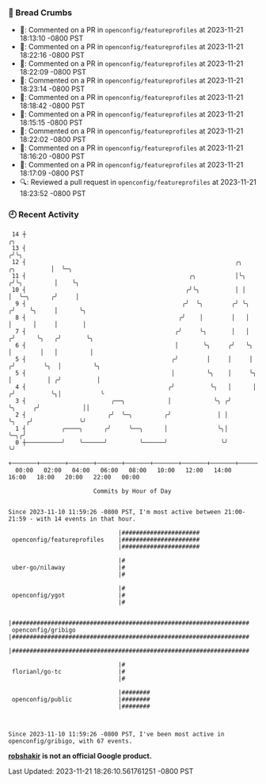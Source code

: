 ### 🍞 Bread Crumbs

 * 💬: Commented on a PR in  `openconfig/featureprofiles` at 2023-11-21 18:13:10 -0800 PST
 * 💬: Commented on a PR in  `openconfig/featureprofiles` at 2023-11-21 18:22:16 -0800 PST
 * 💬: Commented on a PR in  `openconfig/featureprofiles` at 2023-11-21 18:22:09 -0800 PST
 * 💬: Commented on a PR in  `openconfig/featureprofiles` at 2023-11-21 18:23:14 -0800 PST
 * 💬: Commented on a PR in  `openconfig/featureprofiles` at 2023-11-21 18:18:42 -0800 PST
 * 💬: Commented on a PR in  `openconfig/featureprofiles` at 2023-11-21 18:15:15 -0800 PST
 * 💬: Commented on a PR in  `openconfig/featureprofiles` at 2023-11-21 18:22:02 -0800 PST
 * 💬: Commented on a PR in  `openconfig/featureprofiles` at 2023-11-21 18:16:20 -0800 PST
 * 💬: Commented on a PR in  `openconfig/featureprofiles` at 2023-11-21 18:17:09 -0800 PST
 * 🔍: Reviewed a pull request in  `openconfig/featureprofiles` at 2023-11-21 18:23:52 -0800 PST

### 🕘 Recent Activity
```
 14 ┼                                                                                          ╭╮
 13 ┤                                                                                         ╭╯╰╮
 12 ┤                                                           ╭╮                ╭╮          │  ╰─╮
 11 ┤                                              ╭╮           │╰╮              ╭╯╰╮         │    ╰╮
 10 ┤                                             ╭╯╰╮          │ │              │  ╰─╮      ╭╯     │
  9 ┤                                            ╭╯  ╰╮        ╭╯ ╰╮            ╭╯    ╰╮     │      ╰╮
  8 ┤                                           ╭╯    │        │   │            │      │     │       │
  7 ┤                                          ╭╯     ╰╮       │   │           ╭╯      ╰╮   ╭╯       ╰╮
  6 ┤                                          │       ╰╮     ╭╯   ╰╮          │        │   │         │
  5 ┤                                         ╭╯        │     │     │         ╭╯        ╰╮  │         ╰╮
  5 ┤                                         │         ╰╮    │     ╰╮        │          │ ╭╯          │
  4 ┤                                        ╭╯          ╰╮   │      │       ╭╯          ╰╮│           ╰
  3 ┤                        ╭──╮            │            ╰╮ ╭╯      ╰╮     ╭╯            ││
  2 ┤                       ╭╯  ╰─╮         ╭╯             │ │        ╰╮   ╭╯             ╰╯
  1 ┤          ╭────╮      ╭╯     ╰──╮      │              ╰╮│         ╰─╮╭╯
  0 ┼──────────╯    ╰──────╯         ╰──────╯               ╰╯           ╰╯
    +───────+───────+───────+───────+───────+───────+───────+───────+───────+───────+───────+───────+────
  00:00   02:00   04:00   06:00   08:00   10:00   12:00   14:00   16:00   18:00   20:00   22:00   00:00   

						Commits by Hour of Day


Since 2023-11-10 11:59:26 -0800 PST, I'm most active between 21:00-21:59 - with 14 events in that hour.

```



```
                               |######################
 openconfig/featureprofiles    |######################
                               |######################

                               |#
 uber-go/nilaway               |#
                               |#

                               |#
 openconfig/ygot               |#
                               |#

                               |###################################################################
 openconfig/gribigo            |###################################################################
                               |###################################################################

                               |#
 florianl/go-tc                |#
                               |#

                               |########
 openconfig/public             |########
                               |########



Since 2023-11-10 11:59:26 -0800 PST, I've been most active in openconfig/gribigo, with 67 events.

```
**[robshakir](mailto:robjs@google.com) is not an official Google product.**  


Last Updated: 2023-11-21 18:26:10.561761251 -0800 PST
